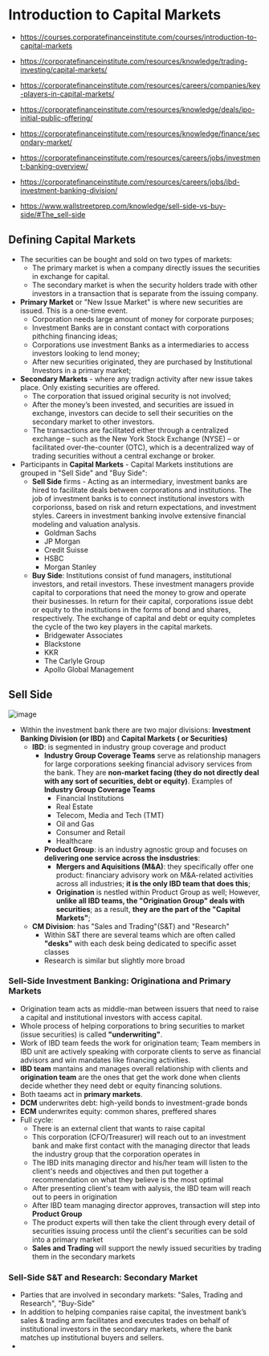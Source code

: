 # Introduction to Capital Markets
- https://courses.corporatefinanceinstitute.com/courses/introduction-to-capital-markets
- https://corporatefinanceinstitute.com/resources/knowledge/trading-investing/capital-markets/
- https://corporatefinanceinstitute.com/resources/careers/companies/key-players-in-capital-markets/
- https://corporatefinanceinstitute.com/resources/knowledge/deals/ipo-initial-public-offering/
- https://corporatefinanceinstitute.com/resources/knowledge/finance/secondary-market/

- https://corporatefinanceinstitute.com/resources/careers/jobs/investment-banking-overview/
- https://corporatefinanceinstitute.com/resources/careers/jobs/ibd-investment-banking-division/

- https://www.wallstreetprep.com/knowledge/sell-side-vs-buy-side/#The_sell-side


## Defining Capital Markets
- The securities can be bought and sold on two types of markets:
  - The primary market is when a company directly issues the securities in exchange for capital.
  - The secondary market is when the security holders trade with other investors in a transaction that is separate from the issuing company.
- **Primary Market** or "New Issue Market" is where new securities are issued. This is a one-time event.
  - Corporation needs large amount of money for corporate purposes;
  - Investment Banks are in constant contact with corporations pithching financing ideas;
  - Corporations use investment Banks as a intermediaries to access investors looking to lend money;
  - After new securities originated, they are purchased by Institutional Investors in a primary market;
- **Secondary Markets** - where any tradign activity after new issue takes place. Only existing securities are offered. 
  - The corporation that issued original security is not involved;
  - After the money’s been invested, and securities are issued in exchange, investors can decide to sell their securities on the secondary market to other investors.
  - The transactions are facilitated either through a centralized exchange – such as the New York Stock Exchange (NYSE) – or facilitated over-the-counter (OTC), which is a decentralized way of trading securities without a central exchange or broker.
- Participants in **Capital Markets** - Capital Markets institutions are grouped in "Sell Side" and "Buy Side":
  - **Sell Side** firms - Acting as an intermediary, investment banks are hired to facilitate deals between corporations and institutions. The job of investment banks is to connect institutional investors with corporionss, based on risk and return expectations, and investment styles. Careers in investment banking involve extensive financial modeling and valuation analysis.
    - Goldman Sachs
    - JP Morgan
    - Credit Suisse
    - HSBC
    - Morgan Stanley
  - **Buy Side**: Institutions consist of fund managers, institutional investors, and retail investors. These investment managers provide capital to corporations that need the money to grow and operate their businesses. In return for their capital, corporations issue debt or equity to the institutions in the forms of bond and shares, respectively. The exchange of capital and debt or equity completes the cycle of the two key players in the capital markets.
    - Bridgewater Associates
    - Blackstone
    - KKR
    - The Carlyle Group
    - Apollo Global Management

## Sell Side
![image](https://user-images.githubusercontent.com/85560091/122647761-65dff480-d0eb-11eb-9235-4e1c197d0ab3.png)
- Within the investment bank there are two major divisions: **Investment Banking Division (or IBD)** and **Capital Markets ( or Securities)**
  - **IBD**: is segmented in industry group coverage and product  
    - **Industry Group Coverage Teams** serve as relationship managers for large corporations seeking financial advisory services from the bank. They are **non-market facing (they do not directly deal with any sort of securities, debt or equity)**. Examples of **Industry Group Coverage Teams**
      - Financial Institutions
      - Real Estate
      - Telecom, Media and Tech (TMT)
      - Oil and Gas
      - Consumer and Retail
      - Healthcare
    - **Product Group**: is an industry agnostic group and focuses on **delivering one service across the insdustries**:
      - **Mergers and Aquisitions (M&A)**: they specifically offer one product: financiary advisory work on M&A-related activities across all industries; **it is the only IBD team that does this**;
      - **Origination** is nestled within Product Group as well; However, **unlike all IBD teams, the "Origination Group" deals with securities**; as a result, **they are the part of the "Capital Markets"**;
  - **CM Division**: has "Sales and Trading"(S&T) and "Research"
    - Within S&T there are several teams which are often called **"desks"** with each desk being dedicated to specific asset classes
    - Research is similar but slightly more broad

### Sell-Side Investment Banking: Originationa and Primary Markets
- Origination team acts as middle-man between issuers that need to raise a capital and institutional investors with access capital.
- Whole process of helping corporations to bring securities to market (issue securities) is called **"underwriting"**.
- Work of IBD team feeds the work for origination team; Team members in IBD unit are actively speaking with corporate clients to serve as financial advisors and win mandates like financing activities.
- **IBD team** mantains and manages overall relationship with clients and **origination team** are the ones that get the work done when clients decide whether they need debt or equity financing solutions.
- Both taeams act in **primary markets**.
- **DCM** underwrites debt: high-yeild bonds to investment-grade bonds
- **ECM** underwrites equity: common shares, preffered shares
- Full cycle:
  - There is an external client that wants to raise capital
  - This corporation (CFO/Treasurer) will reach out to an investment bank and make first contact with the managing director that leads the industry group that the corporation operates in
  - The IBD inits managing director and his/her team will listen to the client's needs and objectives and then put together a recommendation on what they believe is the most optimal
  - After presenting client's team with aalysis, the IBD team will reach out to peers in origination
  - After IBD team managing director approves, transaction will step into **Product Group**
  - The product experts will then take the client through every detail of securities issuing process until the client's securities can be sold into a primary market 
  - **Sales and Trading** will support the newly issued securities by trading them in the secondary markets

### Sell-Side S&T and Research: Secondary Market
- Parties that are involved in secondary markets: "Sales, Trading and Research", "Buy-Side"
- In addition to helping companies raise capital, the investment bank’s sales & trading arm facilitates and executes trades on behalf of institutional investors in the secondary markets, where the bank matches up institutional buyers and sellers.
- 
